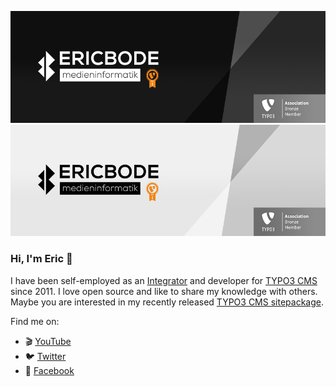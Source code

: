 ![Eric Bode](./banner-dark.png#gh-dark-mode-only)
![Eric Bode](./banner-light.png#gh-light-mode-only)

### Hi, I'm Eric 👋

I have been self-employed as an [Integrator](https://typo3.com/services/certifications/certified-integrator-listing "TYPO3 CMS Certified Integrator (TCCI)") and developer for [TYPO3 CMS](https://github.com/TYPO3/typo3) since 2011. I love open source and like to share my knowledge with others.  Maybe you are interested in my recently released [TYPO3 CMS sitepackage](/sitepackage).

Find me on:
- 🎬 [YouTube](https://www.youtube.com/user/Eric15838)
- 🐦 [Twitter](https://twitter.com/ErHaWeb)
- 👤 [Facebook](https://www.facebook.com/ErHaWeb)

<!--
**EricBode/EricBode** is a ✨ _special_ ✨ repository because its `README.md` (this file) appears on your GitHub profile.

Here are some ideas to get you started:

- 🔭 I’m currently working on ...
- 🌱 I’m currently learning ...
- 👯 I’m looking to collaborate on ...
- 🤔 I’m looking for help with ...
- 💬 Ask me about ...
- 📫 How to reach me: ...
- 😄 Pronouns: ...
- ⚡ Fun fact: ...
-->
